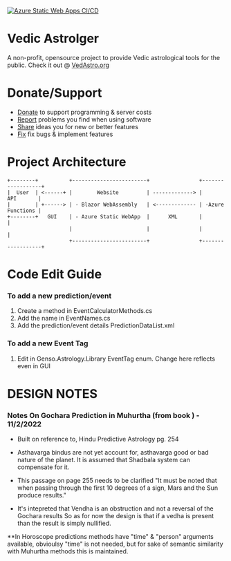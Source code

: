 [![Azure Static Web Apps CI/CD](https://github.com/gen-so/Genso.Astrology/actions/workflows/azure-static-web-apps-purple-flower-03ae64d1e.yml/badge.svg)](https://github.com/gen-so/Genso.Astrology/actions/workflows/azure-static-web-apps-purple-flower-03ae64d1e.yml)

# Vedic Astrolger
A non-profit, opensource project to provide Vedic astrological tools for the public.
Check it out @ [VedAstro.org](https://purple-flower-03ae64d1e.1.azurestaticapps.net/)

# Donate/Support
- [Donate](https://purple-flower-03ae64d1e.1.azurestaticapps.net/donate) to support programming & server costs
- [Report](https://purple-flower-03ae64d1e.1.azurestaticapps.net/reportbugs) problems you find when using software
- [Share](https://purple-flower-03ae64d1e.1.azurestaticapps.net/featurerequest) ideas you for new or better features 
- [Fix](https://purple-flower-03ae64d1e.1.azurestaticapps.net/featurerequestlist) fix bugs & implement features

# Project Architecture

```
+--------+          +------------------------+                +------------------+
|  User  | <------+ |        Website         | -------------> |        API       |
|        | +------> | - Blazor WebAssembly   | <------------- | -Azure Functions |
+--------+   GUI    | - Azure Static WebApp  |      XML       |                  |
                    |                        |                |                  |
                    +------------------------+                +------------------+
```

# Code Edit Guide
### To add a new prediction/event
1. Create a method in EventCalculatorMethods.cs
2. Add the name in EventNames.cs
3. Add the prediction/event details PredictionDataList.xml


### To add a new Event Tag
1. Edit in Genso.Astrology.Library EventTag enum. Change here reflects even in GUI




# DESIGN NOTES

### Notes On Gochara Prediction in Muhurtha (from book ) - 11/2/2022

- Built on reference to, Hindu Predictive Astrology pg. 254

- Asthavarga bindus are not yet account for, asthavarga good or bad nature of the planet.
  It is assumed that Shadbala system can compensate for it.

- This passage on page 255 needs to be clarified
"It must be noted that when passing through the first 10
degrees of a sign, Mars and the Sun produce results."

- It's intepreted that Vendha is an obstruction and not a reversal of the Gochara results
  So as for now the design is that if a vedha is present than the result is simply nullified.

**In Horoscope predictions methods have "time" & "person" arguments available, 
  obvioulsy "time" is not needed, but for sake of semantic similarity 
  with Muhurtha methods this is maintained.